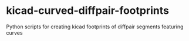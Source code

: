 # kicad-curved-diffpair-footprints
Python scripts for creating kicad footprints of diffpair segments featuring curves
